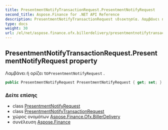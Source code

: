 ```yaml
---
title: PresentmentNotifyTransactionRequest.PresentmentNotifyRequest
second_title: Aspose.Finance for .NET API Reference
description: PresentmentNotifyTransactionRequest ιδιοκτησία. Λαμβάνει ή ορίζει τοPresentmentNotifyRequest .
type: docs
weight: 30
url: /el/net/aspose.finance.ofx.billerdelivery/presentmentnotifytransactionrequest/presentmentnotifyrequest/
---
```

## PresentmentNotifyTransactionRequest.PresentmentNotifyRequest property

Λαμβάνει ή ορίζει το`PresentmentNotifyRequest` .

```csharp
public PresentmentNotifyRequest PresentmentNotifyRequest { get; set; }
```

### Δείτε επίσης

* class [PresentmentNotifyRequest](../../presentmentnotifyrequest/)
* class [PresentmentNotifyTransactionRequest](../)
* χώρος ονομάτων [Aspose.Finance.Ofx.BillerDelivery](../../presentmentnotifytransactionrequest/)
* συνέλευση [Aspose.Finance](../../../)


